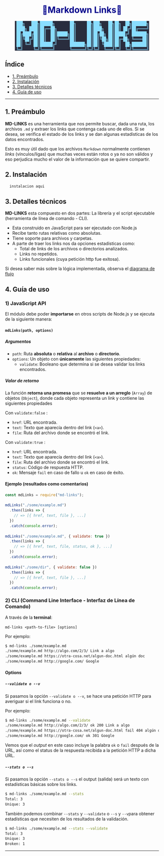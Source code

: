 <h1 align='center' style=color:darkblue>🔗Markdown Links🔗</h1>

<div align='center'>

![banner](img/banner.png)

</div>

## Índice

* [1. Preámbulo](#1-preámbulo)
* [2. Instalación](#2-instalación)
* [3. Detalles técnicos](#3-detalles-técnicos)
* [4. Guía de uso](#4-guía-de-uso)

***

## 1. Preámbulo

**MD-LINKS** es una herramienta que nos permite buscar, dada una ruta, los archivos `.md` y extraer los links que contenga cada uno de ellos. Si se desea, se verifica el estado de los links y se dan algunas estadísticas de los datos encontrados.  

Esto es muy útil dado que los archivos `Markdown` normalmente contienen _links_ (vínculos/ligas) que muchas veces están rotos o ya no son válidos y eso perjudica mucho el valor de la información que se quiere compartir.

## 2. Instalación
```
  instalacion aqui
```
## 3. Detalles técnicos

**MD-LINKS** esta compuesto en dos partes: La librería y el script ejecutable (herramienta de línea de comando - CLI).

- Esta construido en JavaScript para ser ejecutado con Node.js 
- Recibe tanto rutas relativas como absolutas.
- Tiene soporte para archivos y carpetas.
- A parte de traer los links nos da opciones estadisticas como: 
  -  Total de links de los archivos o directorios analizados.
  - Links no repetidos.
  - Links funcionales (cuya petición http fue exitosa).

Si desea saber más sobre la lógica implementada, observa el [diagrama de flujo](https://miro.com/app/board/uXjVPPgBYpc=/?share_link_id=982462006443)  

## 4. Guía de uso

### 1) JavaScript API

El módulo debe poder **importarse** en otros scripts de Node.js y se ejecuta de la siguiente manera:

#### `mdLinks(path, options)`

##### Argumentos

* `path`: Ruta **absoluta** o **relativa** al **archivo** o **directorio**.
* `options`: Un objeto con **únicamente** las siguientes propiedades:
  - `validate`: Booleano que determina si se desea validar los links encontrados.

##### Valor de retorno

La función **retorna una promesa** que se **resuelve a un arreglo**
(`Array`) de objetos (`Object`), donde cada objeto representa un link y contiene las siguientes propiedades

Con `validate:false` :

* `href`: URL encontrada.
* `text`: Texto que aparecía dentro del link (`<a>`).
* `file`: Ruta del archivo donde se encontró el link.

Con `validate:true` :

* `href`: URL encontrada.
* `text`: Texto que aparecía dentro del link (`<a>`).
* `file`: Ruta del archivo donde se encontró el link.
* `status`: Código de respuesta HTTP.
* `ok`: Mensaje `fail` en caso de fallo u `ok` en caso de éxito.

#### Ejemplo (resultados como comentarios)

```js
const mdLinks = require("md-links");

mdLinks("./some/example.md")
  .then(links => {
    // => [{ href, text, file }, ...]
  })
  .catch(console.error);

mdLinks("./some/example.md", { validate: true })
  .then(links => {
    // => [{ href, text, file, status, ok }, ...]
  })
  .catch(console.error);

mdLinks("./some/dir", { validate: false })
  .then(links => {
    // => [{ href, text, file }, ...]
  })
  .catch(console.error);
```

### 2) CLI (Command Line Interface - Interfaz de Línea de Comando)

A través de la **terminal**:

`md-links <path-to-file> [options]`

Por ejemplo:

```sh
$ md-links ./some/example.md
./some/example.md http://algo.com/2/3/ Link a algo
./some/example.md https://otra-cosa.net/algun-doc.html algún doc
./some/example.md http://google.com/ Google
```

#### Options

##### `--validate o --v`

Si pasamos la opción `--validate o --v`, se hace una petición HTTP para averiguar si el link funciona o no.

Por ejemplo:

```sh
$ md-links ./some/example.md --validate
./some/example.md http://algo.com/2/3/ ok 200 Link a algo
./some/example.md https://otra-cosa.net/algun-doc.html fail 404 algún doc
./some/example.md http://google.com/ ok 301 Google
```

Vemos que el _output_ en este caso incluye la palabra `ok` o `fail` después de la URL, así como el status de la respuesta recibida a la petición HTTP a dicha URL.

##### `--stats o --s`

Si pasamos la opción `--stats o --s` el output (salida) será un texto con estadísticas básicas sobre los links.

```sh
$ md-links ./some/example.md --stats
Total: 3
Unique: 3
```

También podemos combinar `--stats` y `--validate`  o `--s` y `--v`para obtener estadísticas que necesiten de los resultados de la validación.

```sh
$ md-links ./some/example.md --stats --validate
Total: 3
Unique: 3
Broken: 1
```

***

